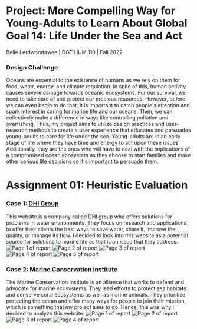 # Project: More Compelling Way for Young-Adults to Learn About Global Goal 14: Life Under the Sea and Act 

Belle Lerdworatawee | DGT HUM 110 | Fall 2022

### Design Challenge
Oceans are essential to the existence of humans as we rely on them for food, water, energy, and climate regulation. In spite of this, human activity causes severe damage towards oceanic ecosystems. For our survival, we need to take care of and protect our precious resources. However, before we can even begin to do that, it is important to catch people's attention and spark interest in caring for marine life and our oceans. Then, we can collectively make a difference in ways like controlling pollution and overfishing. Thus, my project aims to utilize design practices and user-research methods to create a user experience that educates and persuades young-adults to care for life under the sea. Young-adults are in an early stage of life where they have time and energy to act upon these issues. Additionally, they are the ones who will have to deal with the implications of a compromised ocean ecosystem as they choose to start families and make other serious life decisions so it's important to persuade them.

# Assignment 01: Heuristic Evaluation
### Case 1: [DHI Group](https://www.dhigroup.com)
This website is a company called DHI group who offers solutions for problems in water environments. They focus on research and applications to offer their clients the best ways to save water, share it, improve the quality, or manage its flow. I decided to look into this website as a potential source for solutions to marine life as that is an issue that they address.
![Page 1 of report](./images/Case1.1.jpg)
![Page 2 of report](./images/Case1.2.jpg)
![Page 3 of report](./images/Case1.3.jpg)
![Page 4 of report](./images/Case1.4.jpg)
![Page 5 of report](./images/Case1.5.jpg)

### Case 2: [Marine Conservation Institute](https://marine-conservation.org)
The Marine Conservation Institute is an alliance that works to defend and advocate for marine ecosystems. They lead efforts to protect sea habitats and conserve coral ecosystems as well as marine animals. They prioritize protecting the ocean and offer many ways for people to join their mission, which is something that my project aims to do. Hence, this was why I decided to analyze this website. 
![Page 1 of report](./images/Case2.1.jpg)
![Page 2 of report](./images/Case2.2.jpg)
![Page 3 of report](./images/Case2.3.jpg)
![Page 4 of report](./images/Case2.4.jpg)

